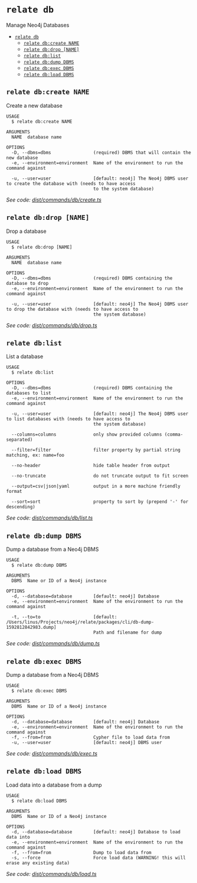 `relate db`
===========

Manage Neo4j Databases

- [`relate db`](#relate-db)
  - [`relate db:create NAME`](#relate-dbcreate-name)
  - [`relate db:drop [NAME]`](#relate-dbdrop-name)
  - [`relate db:list`](#relate-dblist)
  - [`relate db:dump DBMS`](#relate-dbdump-dbms)
  - [`relate db:exec DBMS`](#relate-dbexec-dbms)
  - [`relate db:load DBMS`](#relate-dbload-dbms)

## `relate db:create NAME`

Create a new database

```
USAGE
  $ relate db:create NAME

ARGUMENTS
  NAME  database name

OPTIONS
  -D, --dbms=dbms                (required) DBMS that will contain the new database
  -e, --environment=environment  Name of the environment to run the command against

  -u, --user=user                [default: neo4j] The Neo4j DBMS user to create the database with (needs to have access
                                 to the system database)
```

_See code: [dist/commands/db/create.ts](https://github.com/neo-technology/relate/blob/v1.0.1-alpha.1/dist/commands/db/create.ts)_

## `relate db:drop [NAME]`

Drop a database

```
USAGE
  $ relate db:drop [NAME]

ARGUMENTS
  NAME  database name

OPTIONS
  -D, --dbms=dbms                (required) DBMS containing the database to drop
  -e, --environment=environment  Name of the environment to run the command against

  -u, --user=user                [default: neo4j] The Neo4j DBMS user to drop the database with (needs to have access to
                                 the system database)
```

_See code: [dist/commands/db/drop.ts](https://github.com/neo-technology/relate/blob/v1.0.1-alpha.0/dist/commands/db/drop.ts)_

## `relate db:list`

List a database

```
USAGE
  $ relate db:list

OPTIONS
  -D, --dbms=dbms                (required) DBMS containing the databases to list
  -e, --environment=environment  Name of the environment to run the command against

  -u, --user=user                [default: neo4j] The Neo4j DBMS user to list databases with (needs to have access to
                                 the system database)

  --columns=columns              only show provided columns (comma-separated)

  --filter=filter                filter property by partial string matching, ex: name=foo

  --no-header                    hide table header from output

  --no-truncate                  do not truncate output to fit screen

  --output=csv|json|yaml         output in a more machine friendly format

  --sort=sort                    property to sort by (prepend '-' for descending)
```

_See code: [dist/commands/db/list.ts](https://github.com/neo-technology/relate/blob/v1.0.1-alpha.0/dist/commands/db/list.ts)_

## `relate db:dump DBMS`

Dump a database from a Neo4j DBMS

```
USAGE
  $ relate db:dump DBMS

ARGUMENTS
  DBMS  Name or ID of a Neo4j instance

OPTIONS
  -d, --database=database        [default: neo4j] Database
  -e, --environment=environment  Name of the environment to run the command against

  -t, --to=to                    [default: /Users/linus/Projects/neo4j/relate/packages/cli/db-dump-1592812842983.dump]
                                 Path and filename for dump
```

_See code: [dist/commands/db/dump.ts](https://github.com/neo-technology/relate/blob/v1.0.1-alpha.1/dist/commands/db/dump.ts)_

## `relate db:exec DBMS`

Dump a database from a Neo4j DBMS

```
USAGE
  $ relate db:exec DBMS

ARGUMENTS
  DBMS  Name or ID of a Neo4j instance

OPTIONS
  -d, --database=database        [default: neo4j] Database
  -e, --environment=environment  Name of the environment to run the command against
  -f, --from=from                Cypher file to load data from
  -u, --user=user                [default: neo4j] DBMS user
```

_See code: [dist/commands/db/exec.ts](https://github.com/neo-technology/relate/blob/v1.0.1-alpha.1/dist/commands/db/exec.ts)_

## `relate db:load DBMS`

Load data into a database from a dump

```
USAGE
  $ relate db:load DBMS

ARGUMENTS
  DBMS  Name or ID of a Neo4j instance

OPTIONS
  -d, --database=database        [default: neo4j] Database to load data into
  -e, --environment=environment  Name of the environment to run the command against
  -f, --from=from                Dump to load data from
  -s, --force                    Force load data (WARNING! this will erase any existing data)
```

_See code: [dist/commands/db/load.ts](https://github.com/neo-technology/relate/blob/v1.0.1-alpha.1/dist/commands/db/load.ts)_
